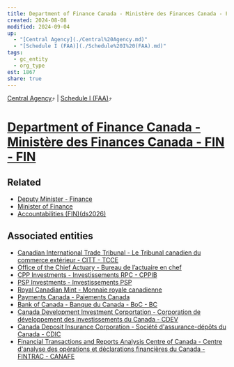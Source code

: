 ```yaml
---
title: Department of Finance Canada - Ministère des Finances Canada - FIN - FIN
created: 2024-08-08
modified: 2024-09-04
up:
  - "[Central Agency](./Central%20Agency.md)"
  - "[Schedule I (FAA)](./Schedule%20I%20(FAA).md)"
tags:
  - gc_entity
  - org_type
est: 1867
share: true
---
```

[Central Agency](./Central%20Agency.md)⤴️ | [Schedule I (FAA)](./Schedule%20I%20(FAA).md)⤴️
# [Department of Finance Canada - Ministère des Finances Canada - FIN - FIN](Department%20of%20Finance%20Canada%20-%20Minist%C3%A8re%20des%20Finances%20Canada%20-%20FIN%20-%20FIN.md)
## Related
- [Deputy Minister - Finance](./Deputy%20Minister%20-%20Finance.md)
- [Minister of Finance](./Minister%20of%20Finance.md)
- [Accountabilities (FIN)(ds2026)](./Accountabilities%20(FIN)(ds2026).md)

## Associated entities
- [Canadian International Trade Tribunal - Le Tribunal canadien du commerce extérieur - CITT - TCCE](./Canadian%20International%20Trade%20Tribunal%20-%20Le%20Tribunal%20canadien%20du%20commerce%20ext%C3%A9rieur%20-%20CITT%20-%20TCCE.md)
- [Office of the Chief Actuary - Bureau de l’actuaire en chef](./Office%20of%20the%20Chief%20Actuary%20-%20Bureau%20de%20l%E2%80%99actuaire%20en%20chef.md)
- [CPP Investments - Investissements RPC - CPPIB](./CPP%20Investments%20-%20Investissements%20RPC%20-%20CPPIB.md)
- [PSP Investments - Investissements PSP](./PSP%20Investments%20-%20Investissements%20PSP.md)
- [Royal Canadian Mint - Monnaie royale canadienne](./Royal%20Canadian%20Mint%20-%20Monnaie%20royale%20canadienne.md)
- [Payments Canada - Paiements Canada](./Payments%20Canada%20-%20Paiements%20Canada.md)
- [Bank of Canada - Banque du Canada - BoC - BC](./Bank%20of%20Canada%20-%20Banque%20du%20Canada%20-%20BoC%20-%20BC.md)
- [Canada Development Investment Corportation - Corporation de développement des investissements du Canada - CDEV](./Canada%20Development%20Investment%20Corportation%20-%20Corporation%20de%20d%C3%A9veloppement%20des%20investissements%20du%20Canada%20-%20CDEV.md)
- [Canada Deposit Insurance Corporation - Société d'assurance-dépôts du Canada - CDIC](./Canada%20Deposit%20Insurance%20Corporation%20-%20Soci%C3%A9t%C3%A9%20d'assurance-d%C3%A9p%C3%B4ts%20du%20Canada%20-%20CDIC.md)
- [Financial Transactions and Reports Analysis Centre of Canada - Centre d'analyse des opérations et déclarations financières du Canada - FINTRAC - CANAFE](./Financial%20Transactions%20and%20Reports%20Analysis%20Centre%20of%20Canada%20-%20Centre%20d'analyse%20des%20op%C3%A9rations%20et%20d%C3%A9clarations%20financi%C3%A8res%20du%20Canada%20-%20FINTRAC%20-%20CANAFE.md)


